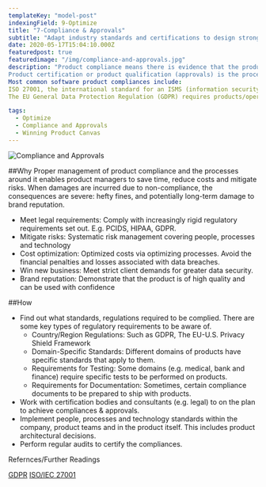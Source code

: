 ```yaml
---
templateKey: "model-post"
indexingField: 9-Optimize
title: "7-Compliance & Approvals"
subtitle: "Adapt industry standards and certifications to design stronger, safer, more reliable products and getting complaince approvals from relevant authorities and industry bodies (e.g: PCIDS, HIPAA, GDPR etc)."
date: 2020-05-17T15:04:10.000Z
featuredpost: true
featuredimage: "/img/compliance-and-approvals.jpg"
description: "Product compliance means there is evidence that the product meets the essential legal requirements. It is important that product managers understand the difference between quality and compliance. Nearly all industries and countries have standards, regulations that related software products must comply with. So, keeping software products compliant is no small effort.
Product certification or product qualification (approvals) is the process of certifying that a certain product has passed performance tests and quality assurance tests, and meets qualification criteria stipulated in contracts, regulations, or specifications (sometimes called "certification schemes" in the product certification industry).
Most common software product compliances include:
ISO 27001, the international standard for an ISMS (information security management system), provides best practice for an ISMS, a systematic approach consisting of people, processes and technology that helps you protect and manage all the organization’s information through risk management.
The EU General Data Protection Regulation (GDPR) requires products/operations to adopt appropriate technical and organizational measures – including policies, procedures and processes – to protect the personal data it processes."

tags:
  - Optimize
  - Compliance and Approvals
  - Winning Product Canvas
---
```


![Compliance and Approvals](/img/compliance-and-approvals.jpg)

##Why
Proper management of product compliance and the processes around it enables product managers to save time, reduce costs and mitigate risks. When damages are incurred due to non-compliance, the consequences are severe: hefty fines, and potentially long-term damage to brand reputation.

- Meet legal requirements:  Comply with increasingly rigid regulatory requirements set out. E.g. PCIDS, HIPAA, GDPR.
- Mitigate risks:  Systematic risk management covering people, processes and technology
- Cost optimization: Optimized costs via optimizing processes. Avoid the financial penalties and losses associated with data breaches.
- Win new business: Meet strict client demands for greater data security.
- Brand reputation:  Demonstrate that the product is of high quality and can be used with confidence


##How

- Find out what standards, regulations required to be complied. There are some key types of regulatory requirements to be aware of.
	- Country/Region Regulations: Such as GDPR, The EU-U.S. Privacy Shield Framework
	- Domain-Specific Standards: Different domains of products have specific standards that apply to them.
	- Requirements for Testing: Some domains (e.g. medical, bank and finance) require specific tests to be performed on products.
	- Requirements for Documentation: Sometimes, certain compliance documents to be prepared to ship with products. 
- Work with certification bodies and consultants (e.g. legal) to on the plan to achieve compliances & approvals.
- Implement people, processes and technology standards within the company, product teams and in the product itself. This includes product architectural decisions.
- Perform regular audits to certify the compliances. 


Refernces/Further Readings

[GDPR](https://gdpr-info.eu/)
[ISO/IEC 27001](https://en.wikipedia.org/wiki/ISO/IEC_27001)
